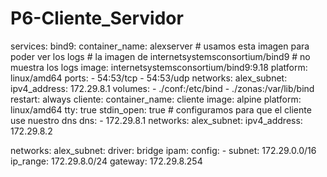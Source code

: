 # P6-Cliente_Servidor


services:
  bind9:
    container_name: alexserver
    # usamos esta imagen para poder ver los logs
    # la imagen de internetsystemsconsortium/bind9
    # no muestra los logs
    image: internetsystemsconsortium/bind9:9.18
    platform: linux/amd64
    ports:
      - 54:53/tcp
      - 54:53/udp
    networks:
      alex_subnet:
        ipv4_address: 172.29.8.1
    volumes:
      - ./conf:/etc/bind
      - ./zonas:/var/lib/bind
    restart: always
  cliente:
    container_name: cliente
    image: alpine
    platform: linux/amd64
    tty: true
    stdin_open: true
    # configuramos para que el cliente use nuestro dns
    dns:
      - 172.29.8.1
    networks:
      alex_subnet:
        ipv4_address: 172.29.8.2
        
networks:
  alex_subnet:
    driver: bridge
    ipam:
      config:
        - subnet: 172.29.0.0/16
          ip_range: 172.29.8.0/24
          gateway: 172.29.8.254
